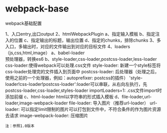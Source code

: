 # webpack-base
webpack基础配置


1、入口entry,出口output
2、htmlWebpackPlugin
  a、指定输入模板
  b、指定注入的位置
  c、指定输出的标题，输出位置
  d、指定的chunks，排除chunks
3、多入口，多输出时，对应的文件输出到对应的目标文件
4、loaders（js,css,html,image）
  a、babel-loader  
    预处理器，转换es6
  b、style-loader,css-loader,postcss-loader,less-loader
    css-loader:使得webpack可以处理.css文件
    style-loader: 新建一个style标签将css-loader处理完的文件插入到页面中
    postcss-loader:  后处理器（处理之后，使用之前的一个处理器，例如：autoprefixer:  postcss的插件）
    'style-loader!css-loader!postcss-loader':loader可以串联，从右向左执行，先postcss-loader,css-loader,styles-loader
    importLoaders=1: .css文件import时添加前缀
  c、html-loader
    html以字符串的形式插入模板
  d、file-loader,url-loader,image-webpack-loader
    file-loader: 导入图片（推荐url-loader）
    url-loader: 可以指定limit限制的图片可以打包到文件中，不符合条件的作为图片资源去请求
    image-webpack-loader: 压缩图片


    注：参照1.0版本

